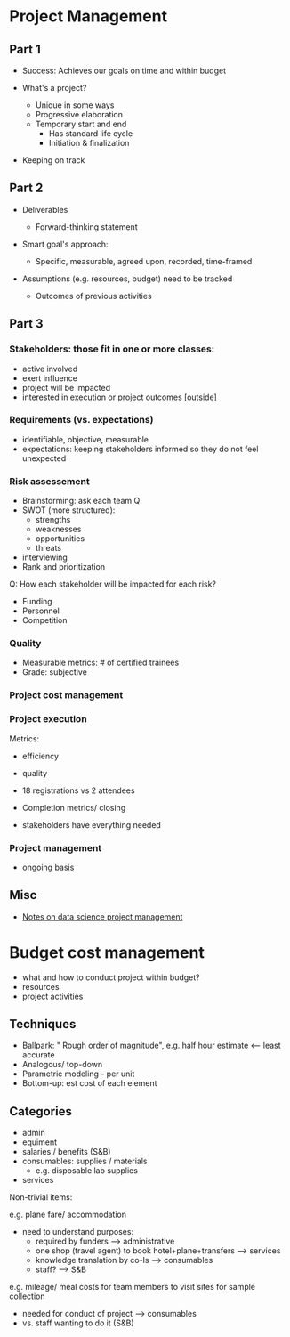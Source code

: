 
# Project Management 

## Part 1

- Success: Achieves our goals on time and within budget 

- What's a project?
  - Unique in some ways 
  - Progressive elaboration
  - Temporary start and end
    - Has standard life cycle
    - Initiation & finalization 

- Keeping on track

## Part 2

- Deliverables
  - Forward-thinking statement
- Smart goal's approach:
  - Specific, measurable, agreed upon, recorded, time-framed
   
- Assumptions (e.g. resources, budget) need to be tracked
  - Outcomes of previous activities


## Part 3

### Stakeholders: those fit in one or more classes:
- active involved
- exert influence
- project will be impacted
- interested in execution or project outcomes [outside]

### Requirements (vs. expectations)

- identifiable, objective, measurable
- expectations: keeping stakeholders informed so they do not feel unexpected

### Risk assessement 

- Brainstorming: ask each team Q
- SWOT (more structured):
  - strengths
  - weaknesses
  - opportunities 
  - threats
- interviewing
- Rank and prioritization  

Q: How each stakeholder will be impacted for each risk?

- Funding
- Personnel
- Competition


### Quality
- Measurable metrics: # of certified trainees
- Grade: subjective

### Project cost management

### Project execution 

Metrics:
- efficiency 
- quality
- 18 registrations vs 2 attendees

- Completion metrics/ closing
- stakeholders have everything needed


### Project management
- ongoing basis

## Misc
- [Notes on data science project management](data_science.md)


# Budget cost management
- what and how to conduct project within budget?
- resources
- project activities

## Techniques
- Ballpark: " Rough order of magnitude", e.g. half hour estimate <-- least accurate
- Analogous/ top-down
- Parametric modeling - per unit
- Bottom-up: est cost of each element

## Categories
- admin
- equiment
- salaries / benefits (S&B)
- consumables: supplies / materials
  - e.g. disposable lab supplies
- services

Non-trivial items: 

e.g. plane fare/ accommodation
- need to understand purposes: 
  - required by funders --> administrative
  - one shop (travel agent) to book hotel+plane+transfers --> services
  - knowledge translation by co-Is --> consumables
  - staff? --> S&B

e.g. mileage/ meal costs for team members to visit sites for sample collection
- needed for conduct of project --> consumables
- vs. staff wanting to do it (S&B)
